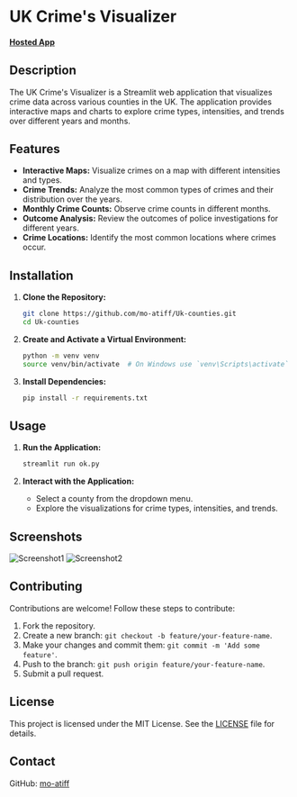 # UK Crime's Visualizer

#### [Hosted App](https://huggingface.co/spaces/liberatoratif/UK-Counties)


## Description

The UK Crime's Visualizer is a Streamlit web application that visualizes crime data across various counties in the UK. The application provides interactive maps and charts to explore crime types, intensities, and trends over different years and months.

## Features

- **Interactive Maps:** Visualize crimes on a map with different intensities and types.
- **Crime Trends:** Analyze the most common types of crimes and their distribution over the years.
- **Monthly Crime Counts:** Observe crime counts in different months.
- **Outcome Analysis:** Review the outcomes of police investigations for different years.
- **Crime Locations:** Identify the most common locations where crimes occur.

## Installation

1. **Clone the Repository:**
    ```bash
    git clone https://github.com/mo-atiff/Uk-counties.git
    cd Uk-counties
    ```

2. **Create and Activate a Virtual Environment:**
    ```bash
    python -m venv venv
    source venv/bin/activate  # On Windows use `venv\Scripts\activate`
    ```

3. **Install Dependencies:**
    ```bash
    pip install -r requirements.txt
    ```

## Usage

1. **Run the Application:**
    ```bash
    streamlit run ok.py
    ```

2. **Interact with the Application:**
    - Select a county from the dropdown menu.
    - Explore the visualizations for crime types, intensities, and trends.

## Screenshots

![Screenshot1](path/to/screenshot1.png)
![Screenshot2](path/to/screenshot2.png)

## Contributing

Contributions are welcome! Follow these steps to contribute:

1. Fork the repository.
2. Create a new branch: `git checkout -b feature/your-feature-name`.
3. Make your changes and commit them: `git commit -m 'Add some feature'`.
4. Push to the branch: `git push origin feature/your-feature-name`.
5. Submit a pull request.

## License

This project is licensed under the MIT License. See the [LICENSE](LICENSE) file for details.

## Contact

GitHub: [mo-atiff](https://github.com/mo-atiff)
